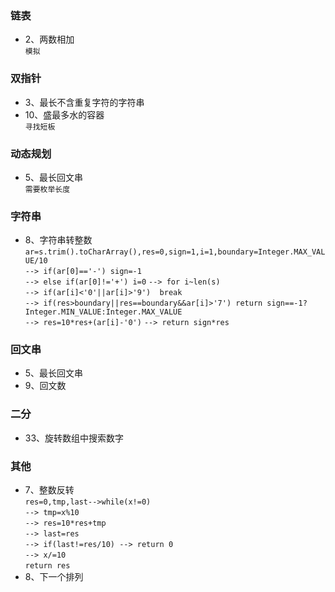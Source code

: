 ### 链表
- 2、两数相加  
  `模拟`
### 双指针  
- 3、最长不含重复字符的字符串 
- 10、盛最多水的容器  
  `寻找短板`
### 动态规划
- 5、最长回文串  
  `需要枚举长度`
### 字符串
- 8、字符串转整数  
  `ar=s.trim().toCharArray(),res=0,sign=1,i=1,boundary=Integer.MAX_VALUE/10`  
  `--> if(ar[0]=='-') sign=-1`  
  `--> else if(ar[0]!='+') i=0`
  `--> for i~len(s)`  
  `--> if(ar[i]<'0'||ar[i]>'9')  break`  
  `--> if(res>boundary||res==boundary&&ar[i]>'7') return sign==-1?Integer.MIN_VALUE:Integer.MAX_VALUE`  
  `--> res=10*res+(ar[i]-'0')`
  `--> return sign*res`
### 回文串
- 5、最长回文串
- 9、回文数
### 二分
- 33、旋转数组中搜索数字
### 其他
- 7、整数反转  
  `res=0,tmp,last-->while(x!=0)`  
  `--> tmp=x%10`  
  `--> res=10*res+tmp`  
  `--> last=res`  
  `--> if(last!=res/10) --> return 0`  
  `--> x/=10`  
  `return res`
- 8、下一个排列  
  
  
